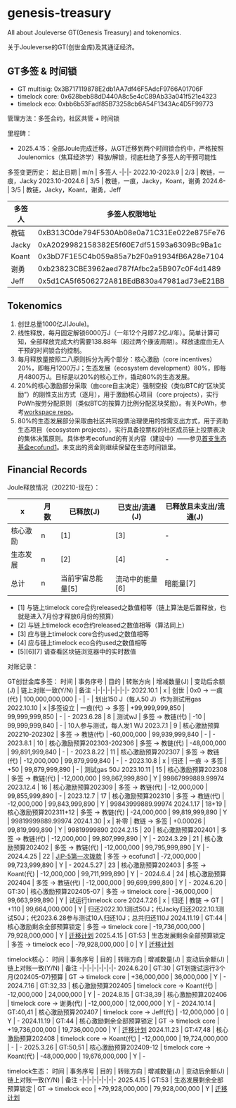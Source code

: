 # genesis-treasury

All about Jouleverse GT(Genesis Treasury) and tokenomics.

关于Jouleverse的GT(创世金库)及其通证经济。

## GT多签 & 时间锁

- GT multisig: 0x3B717119878E2db1AA7df46F5AdcF9766A01706F
- timelock core: 0x628beb88dD440A8c5e4cC89Ab33a041f521e4323
- timelock eco: 0xbb6b53Fadf85B73258cb6A54F1343Ac4D5F99773

管理方法：多签合约，社区共管 + 时间锁

里程碑：
- 2025.4.15：全部Joule完成迁移，从GT迁移到两个时间锁合约中，严格按照Joulenomics（焦耳经济学）释放/解锁，彻底杜绝了多签人的干预可能性

多签变更历史：
起止日期 | m/n | 多签人
-|-|-
2022.10-2023.9 | 2/3 | 教链，一痕，Jacky
2023.10-2024.6 | 3/5 | 教链，一痕，Jacky，Koant，谢勇
2024.6- | 3/5 | 教链，Jacky，Koant，谢勇，Jeff

**多签人** | **多签人权限地址**
-|-
教链 | 0xB313C0de794F530Ab08e0a71C31Ee022e875Fe76
Jacky | 0xA2029982158382E5f60E7df51593a6309Bc9Ba1c
Koant | 0x3bD7F1E5C4b059a85a7b2F0a91934fB6A28e7104
谢勇 | 0xb23823CBE3962aed787fAfbc2a5B907c0F4d1489
Jeff | 0x5d1CA5f6506272A81BEdB830a47981ad73eE21BB

## Tokenomics

1. 创世总量1000亿J(Joule)。
2. 线性释放，每月固定解锁6000万J（一年12个月即7.2亿J/年）。简单计算可知，全部释放完成大约需要138.88年（超过两个康波周期）。释放速度由无人干预的时间锁合约控制。
3. 每月释放量按照二八原则拆分为两个部分：核心激励（core incentives）20%，即每月1200万J；生态发展（ecosystem development）80%，即每月4800万J。目标是以20%的核心工作，撬动80%的生态发展。
4. 20%的核心激励部分采取（由core自主决定）强制空投（类似BTC的“区块奖励”）的刚性支出方式（逐月），用于激励核心项目（core projects），实行PoWh按劳分配原则（类似BTC的按算力比例分配区块奖励）。有关PoWh，参考[workspace repo](https://github.com/Jouleverse/workspace)。
5. 80%的生态发展部分采取由社区共同投票治理使用的按需支出方式，用于资助生态项目（ecosystem projects），实行具备投票权的社区成员链上投票表决的集体决策原则。具体参考ecofund的有关内容（建设中）——参见[首支生态基金ecofund1](https://github.com/Jouleverse/ecofund1)。未支出的资金则继续保留在生态时间锁里。

## Financial Records

Joule释放情况（202210-现在）：

 x | 月数 | 已释放(J) | 已支出/流通(J) | 已释放且未支出/流通(J)
-|-|-|-|-
核心激励 | n | [1] | [3] | -
生态发展 | n | [2] | [4] | -
总计 | n | 当前宇宙总能量[5] | 流动中的能量[6] | 暗能量[7]

- [1] 与链上timelock core合约released之数值相等（链上算法是后置释放，也就是进入7月份才释放6月份的预算）
- [2] 与链上timelock eco合约released之数值相等（算法同上）
- [3] 应与链上timelock core合约used之数值相等
- [4] 应与链上timelock eco合约used之数值相等
- [5][6][7] 请查看区块链浏览器中的实时数值

对账记录：

GT创世金库多签：
时间 | 事务序号 | 目的 | 转账方向 | 增减数量(J) | 变动后余额(J) | 链上对账一致(Y/N) | 备注
-|-|-|-|-|-|-|-
2022.10.1 | x | 创世 | 0x0 -> 一痕(代) | 100,000,000,000 | - | - | 划出150 J（每人50 J）作为测试用gas
2022.10.10 | x |多签设立 | 一痕(代) -> 多签 | +99,999,999,850 | 99,999,999,850 | - | -
2023.6.28 | 8 | 测试wJ | 多签 -> 教链(代) | -10 | 99,999,999,840 | - | 10人参与测试，每人发1 WJ
2023.7.1 | 9 | 核心激励预算202210-202302 | 多签 -> 教链(代) | -60,000,000 | 99,939,999,840 | - | -
2023.8.1 | 10 | 核心激励预算202303-202306 | 多签 -> 教链(代) | -48,000,000 | 99,891,999,840 | - | -
2023.8.22 | 11 | 核心激励预算202307 | 多签 -> 教链(代) | -12,000,000 | 99,879,999,840 | - | -
2023.10.8 | x | 归还 | 一痕 -> 多签 | +50 | 99,879,999,890 | - | 测试gas 50J
2023.10.11 | 15 | 核心激励预算202308 | 多签 -> 教链(代) | -12,000,000 | 99,867,999,890 | Y | 99867999889.99974
2023.12.4 | 16 | 核心激励预算202309 | 多签 -> 教链(代) | -12,000,000 | 99,855,999,890 | - |
2023.12.7 | 17 | 核心激励预算202310 | 多签 -> 教链(代) | -12,000,000 | 99,843,999,890 | Y | 99843999889.99974
2024.1.17 | 18+19 | 核心激励预算202311+12 | 多签 -> 教链(代) | -24,000,000 | 99,819,999,890 | Y | 99819999889.99974
2024.1.30 | x | 补零 | 教链 -> 多签 | +0.00026 | 99,819,999,890 | Y | 99819999890
2024.2.15 | 20 | 核心激励预算202401 | 多签 -> 教链(代) | -12,000,000 | 99,807,999,890 | Y | -
2024.3.29 | 21 | 核心激励预算202402 | 多签 -> 教链(代) | -12,000,000 | 99,795,999,890 | Y | -
2024.4.25 | 22 | [JIP-5第一次拨款](https://github.com/Jouleverse/open-meetings/blob/main/governance0/JIP-5.md) | 多签 -> ecofund1 | -72,000,000 | 99,723,999,890 | Y | -
2024.5.27 | 23 | 核心激励预算202403 | 多签 -> Koant(代) | -12,000,000 | 99,711,999,890 | Y | -
2024.6.4  | 24 | 核心激励预算202404 | 多签 -> 教链(代) | -12,000,000 | 99,699,999,890 | Y | -
2024.6.20  | GT:30 | 核心激励预算202405-07 | 多签 -> timelock core | -36,000,000 | 99,663,999,890 | Y | 试运行timelock core
2024.7.26 | x | 归还 | 教链 -> GT | +110 | 99,664,000,000 | Y | 归还2022.10.1测试50J；代Jacky归还2022.10.1测试50J；代2023.6.28参与测试10人归还10J；总共归还110J
2024.11.19 | GT:44 | 核心激励剩余全部预算锁定 | 多签 -> timelock core | -19,736,000,000 | 79,928,000,000 | Y | [迁移计划](https://github.com/Jouleverse/governance/blob/master/README.md)
2025.4.15 | GT:53 | 生态发展剩余全部预算锁定 | 多签 -> timelock eco | -79,928,000,000 | 0 | Y | [迁移计划](https://github.com/Jouleverse/governance/blob/master/README.md)

timelock核心：
时间 | 事务序号 | 目的 | 转账方向 | 增减数量(J) | 变动后余额(J) | 链上对账一致(Y/N) | 备注
-|-|-|-|-|-|-|-
2024.6.20 | GT:30 | GT划拨试运行3个月(202405-07)预算 | GT -> timelock core | +36,000,000 | 36,000,000 | Y | -
2024.7.16 | GT:32,33 | 核心激励预算202405 | timelock core -> Koant(代) | -12,000,000 | 24,000,000 | Y | -
2024.8.15 | GT:38,39 | 核心激励预算202406 | timelock core -> 谢勇(代) | -12,000,000 | 12,000,000 | Y | -
2024.10.14 | GT:40,41 | 核心激励预算202407 | timelock core -> Jeff(代) | -12,000,000 | 0 | Y | -
2024.11.19 | GT:44 | 核心激励剩余全部预算锁定 | GT -> timelock core | +19,736,000,000 | 19,736,000,000 | Y | [迁移计划](https://github.com/Jouleverse/governance/blob/master/README.md)
2024.11.23 | GT:47,48 | 核心激励预算202408 | timelock core -> Koant(代) | -12,000,000 | 19,724,000,000 | - | -
2025.3.26 | GT:50,51 | 核心激励预算202409-12 | timelock core -> Koant(代) | -48,000,000 | 19,676,000,000 | Y | -

timelock生态：
时间 | 事务序号 | 目的 | 转账方向 | 增减数量(J) | 变动后余额(J) | 链上对账一致(Y/N) | 备注
-|-|-|-|-|-|-|-
2025.4.15 | GT:53 | 生态发展剩余全部预算锁定 | GT -> timelock eco | +79,928,000,000 | 79,928,000,000 | Y | [迁移计划](https://github.com/Jouleverse/governance/blob/master/README.md)

